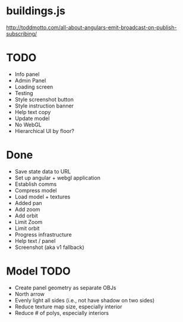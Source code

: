 buildings.js
============

http://toddmotto.com/all-about-angulars-emit-broadcast-on-publish-subscribing/

# TODO
- Info panel
- Admin Panel
- Loading screen
- Testing
- Style screenshot button
- Style instruction banner
- Help text copy
- Update model
- No WebGL
- Hierarchical UI by floor?

# Done
- Save state data to URL
- Set up angular + webgl application
- Establish comms
- Compress model
- Load model + textures
- Added pan
- Add zoom
- Add orbit
- Limit Zoom
- Limit orbit
- Progress infrastructure
- Help text / panel
- Screenshot (aka v1 fallback)

# Model TODO
- Create panel geometry as separate OBJs
- North arrow
- Evenly light all sides (i.e., not have shadow on two sides)
- Reduce texture map size, especially interior
- Reduce # of polys, especially interiors